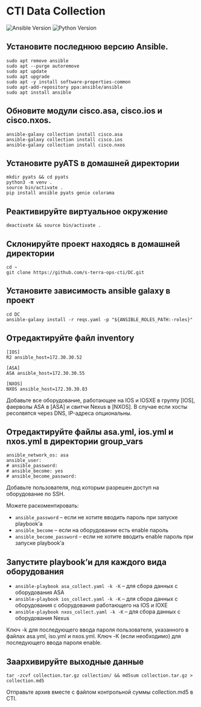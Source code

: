 # CTI Data Collection

![Ansible Version](https://img.shields.io/badge/ansible-%3E%3D2.9-blue.svg)
![Python Version](https://img.shields.io/badge/python-%3E%3D3.4-blue.svg)

Установите последнюю версию Ansible.
------------------------------------
```
sudo apt remove ansible
sudo apt --purge autoremove
sudo apt update
sudo apt upgrade
sudo apt -y install software-properties-common
sudo apt-add-repository ppa:ansible/ansible
sudo apt install ansible
```

Обновите модули cisco.asa, cisco.ios и cisco.nxos.
--------------------------------------------------
```
ansible-galaxy collection install cisco.asa
ansible-galaxy collection install cisco.ios
ansible-galaxy collection install cisco.nxos
```

Установите pyATS в домашней директории
--------------------------------------
```
mkdir pyats && cd pyats
python3 -m venv .
source bin/activate .
pip install ansible pyats genie colorama
```

Реактивируйте виртуальное окружение
-----------------------------------
```
deactivate && source bin/activate .
```

Cклонируйте проект находясь в домашней директории
-------------------------------------------------
```
cd ~
git clone https://github.com/s-terra-ops-cti/DC.git
```

Установите зависимость ansible galaxy в проект
----------------------------------------------
```
cd DC
ansible-galaxy install -r reqs.yaml -p "${ANSIBLE_ROLES_PATH:-roles}"
```

Отредактируйте файл inventory
-----------------------------
```
[IOS]
R2 ansible_host=172.30.30.52

[ASA]
ASA ansible_host=172.30.30.55

[NXOS]
NXOS ansible_host=172.30.30.83
```
Добавьте все оборудование, работающее на IOS и IOSXE в группу [IOS], фаерволы ASA в [ASA] и свитчи Nexus в [NXOS]. В случае если хосты ресолвятся через DNS, IP-адреса опциональны.

Отредактируйте файлы asa.yml, ios.yml и nxos.yml в директории group_vars
------------------------------------------------------------------------
```
ansible_network_os: asa
ansible_user: 
# ansible_password: 
# ansible_become: yes
# ansible_become_password: 
```
Добавьте пользователя, под которым разрешен доступ на оборудование по SSH.

Можете раскоментировать:
* `ansible_password` – если не хотите вводить пароль при запуске playbook’а
* `ansible_become` – если на оборудовании есть enable пароль
* `ansible_become_password` – если не хотите вводить enable пароль при запуске playbook’а

Запустите playbook’и для каждого вида оборудования
--------------------------------------------------
* `ansible-playbook asa_collect.yaml -k -K` – для сбора данных с оборудования ASA
* `ansible-playbook ios_collect.yaml -k -K` – для сбора данных с оборудования c оборудования работающего на IOS и IOXE
* `ansible-playbook nxos_collect.yaml -k -K` – для сбора данных с оборудования Nexus

Ключ -k для последующего ввода пароля пользователя, указанного в файлах asa.yml, iso.yml и nxos.yml. Ключ -K (если необходимо) для последующего ввода пароля enable.

Заархивируйте выходные данные
-----------------------------
```
tar -zcvf collection.tar.gz collection/ && md5sum collection.tar.gz > collection.md5
```
Отправьте архив вместе с файлом контрольной суммы collection.md5 в CTI.